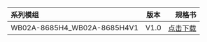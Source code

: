 


<!-- |     系列模组 |    描述   |     规格书     |
| :---------- | :---------: | ------------: |
| ESP8685-WROOM-03-H4 |      内置芯片:ESP8685H4<br>Flash:4 MB<br>模组尺寸(mm):15.0x173x2.8       | [点击下载]() | -->


|     系列模组 |    版本   |     规格书     |
| :---------- | :---------: | ------------: |
| WB02A-8685H4_WB02A-8685H4V1 |      V1.0      | [点击下载](/docs/assets/download/esp/IOT精简-托盘-无包装-模板-WB02A-8685H4_WB02A-8685H4V1_310.pdf) |

